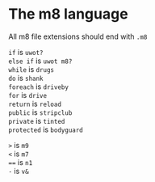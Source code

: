 # The m8 language

All m8 file extensions should end with `.m8`

`if` is `uwot?`    
`else if` is `uwot m8?`    
`while` is `drugs`    
`do` is `shank`    
`foreach` is `driveby`    
`for` is `drive`    
`return` is `reload`    
`public` is `stripclub`    
`private` is `tinted`    
`protected` is `bodyguard`    

`>` is `m9`    
`<` is `m7`    
`==` is `n1`    
`-` is `v&`    
